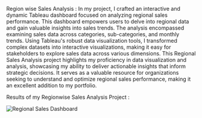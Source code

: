 Region wise Sales Analysis : In my project, I crafted an interactive and dynamic Tableau dashboard focused on analyzing regional sales performance. This dashboard empowers users to delve into regional data and gain valuable insights into sales trends. The analysis encompassed examining sales data across categories, sub-categories, and monthly trends. Using Tableau's robust data visualization tools, I transformed complex datasets into interactive visualizations, making it easy for stakeholders to explore sales data across various dimensions. This Regional Sales Analysis project highlights my proficiency in data visualization and analysis, showcasing my ability to deliver actionable insights that inform strategic decisions. It serves as a valuable resource for organizations seeking to understand and optimize regional sales performance, making it an excellent addition to my portfolio.

Results of my Regionwise Sales Analysis Project :

![Regional Sales Dashboard](https://github.com/jareddroz/Tableau_Projects/assets/143546043/f79d6fac-e502-4a0a-afc4-10140b74a0b8)
